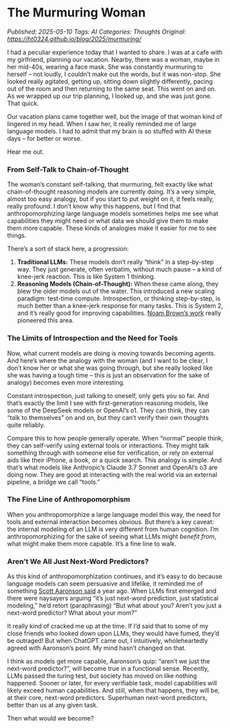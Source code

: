 # The Murmuring Woman
_Published: 2025-05-10_
_Tags: AI_
_Categories: Thoughts_
_Original: https://ht0324.github.io/blog/2025/murmuring/_

<p>I had a peculiar experience today that I wanted to share. I was at a cafe with my girlfriend, planning our vacation. Nearby, there was a woman, maybe in her mid-40s, wearing a face mask. She was constantly murmuring to herself – not loudly, I couldn’t make out the words, but it was non-stop. She looked really agitated, getting up, sitting down slightly differently, pacing out of the room and then returning to the same seat. This went on and on. As we wrapped up our trip planning, I looked up, and she was just gone. That quick.</p>

<p>Our vacation plans came together well, but the image of that woman kind of lingered in my head. When I saw her, it really reminded me of large language models. I had to admit that my brain is so stuffed with AI these days – for better or worse.</p>

<p>Hear me out.</p>

<h3 id="from-self-talk-to-chain-of-thought">From Self-Talk to Chain-of-Thought</h3>

<p>The woman’s constant self-talking, that murmuring, felt exactly like what chain-of-thought reasoning models are currently doing. It’s a very simple, almost too easy analogy, but if you start to put weight on it, it feels really, really profound. I don’t know why this happens, but I find that anthropomorphizing large language models sometimes helps me see what capabilities they might need or what data we should give them to make them more capable. These kinds of analogies make it easier for me to see things.</p>

<p>There’s a sort of stack here, a progression:</p>
<ol>
  <li><strong>Traditional LLMs:</strong> These models don’t really “think” in a step-by-step way. They just generate, often verbatim, without much pause – a kind of knee-jerk reaction. This is like System 1 thinking.</li>
  <li><strong>Reasoning Models (Chain-of-Thought):</strong> When these came along, they blew the older models out of the water. This introduced a new scaling paradigm: test-time compute. Introspection, or thinking step-by-step, is much better than a knee-jerk response for many tasks. This is System 2, and it’s really good for improving capabilities. <a href="https://www.youtube.com/watch?v=eaAonE58sLU">Noam Brown’s work</a> really pioneered this area.</li>
</ol>

<h3 id="the-limits-of-introspection-and-the-need-for-tools">The Limits of Introspection and the Need for Tools</h3>

<p>Now, what current models are doing is moving towards becoming agents. And here’s where the analogy with the woman (and I want to be clear, I don’t know her or what she was going through, but she really looked like she was having a tough time – this is just an observation for the sake of analogy) becomes even more interesting.</p>

<p>Constant introspection, just talking to oneself, only gets you so far. And that’s exactly the limit I see with first-generation reasoning models, like some of the DeepSeek models or OpenAI’s o1. They can think, they can “talk to themselves” on and on, but they can’t verify their own thoughts quite reliably.</p>

<p>Compare this to how people generally operate. When “normal” people think, they can self-verify using external tools or interactions. They might talk something through with someone else for verification, or rely on external aids like their iPhone, a book, or a quick search. This analogy is simple. And that’s what models like Anthropic’s Claude 3.7 Sonnet and OpenAI’s o3 are doing now. They are good at interacting with the real world via an external pipeline, a bridge we call “tools.”</p>

<h3 id="the-fine-line-of-anthropomorphism">The Fine Line of Anthropomorphism</h3>

<p>When you anthropomorphize a large language model this way, the need for tools and external interaction becomes obvious. But there’s a key caveat: the internal modeling of an LLM is very different from human cognition. I’m anthropomorphizing for the sake of seeing what LLMs might <em>benefit from</em>, what might make them more capable. It’s a fine line to walk.</p>

<h3 id="arent-we-all-just-next-word-predictors">Aren’t We All Just Next-Word Predictors?</h3>

<p>As this kind of anthropomorphization continues, and it’s easy to do because language models can seem persuasive and lifelike, it reminded me of something <a href="https://youtube.com/watch?v=XgCHZ1G93iA&amp;t=438">Scott Aaronson said</a> a year ago. When LLMs first emerged and there were naysayers arguing “it’s just next-word prediction, just statistical modeling,” he’d retort (paraphrasing) “But what about you? Aren’t <em>you</em> just a next-word predictor? What about your mom?”</p>

<p>It really kind of cracked me up at the time. If I’d said that to some of my close friends who looked down upon LLMs, they would have fumed, they’d be outraged! But when ChatGPT came out, I intuitively, wholeheartedly agreed with Aaronson’s point. My mind hasn’t changed on that.</p>

<p>I think as models get more capable, Aaronson’s quip: “aren’t we just the next-word predictor?”, will become true in a functional sense. Recently, LLMs passed the turing test, but society has moved on like nothing happened. Sooner or later, for every verifiable task, model capabilities will likely exceed human capabilities. And still, when that happens, they will be, at their core, next-word predictors. Superhuman next-word predictors, better than us at any given task.</p>

<p>Then what would we become?</p>

